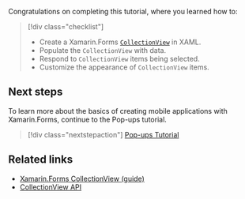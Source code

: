 Congratulations on completing this tutorial, where you learned how to:

> [!div class="checklist"]
>
> - Create a Xamarin.Forms [`CollectionView`](xref:Xamarin.Forms.CollectionView) in XAML.
> - Populate the `CollectionView` with data.
> - Respond to `CollectionView` items being selected.
> - Customize the appearance of `CollectionView` items.

## Next steps

To learn more about the basics of creating mobile applications with Xamarin.Forms, continue to the Pop-ups tutorial.

> [!div class="nextstepaction"]
> [Pop-ups Tutorial](~/get-started/tutorials/pop-ups/index.yml)

## Related links

- [Xamarin.Forms CollectionView (guide)](~/xamarin-forms/user-interface/collectionview/index.md)
- [CollectionView API](xref:Xamarin.Forms.CollectionView)
